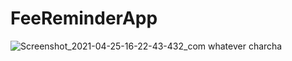 # FeeReminderApp

![Screenshot_2021-04-25-16-22-43-432_com whatever charcha](https://user-images.githubusercontent.com/56843176/120081094-54519100-c0d9-11eb-837e-482847deeff1.jpg)
